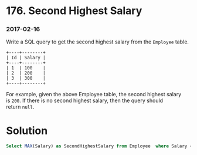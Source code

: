 # 176. Second Highest Salary

### 2017-02-16

Write a SQL query to get the second highest salary from the `Employee` table.

```
+----+--------+
| Id | Salary |
+----+--------+
| 1  | 100    |
| 2  | 200    |
| 3  | 300    |
+----+--------+

```

For example, given the above Employee table, the second highest salary is `200`. If there is no second highest salary, then the query should return `null`.



# Solution

```sql
Select MAX(Salary) as SecondHighestSalary from Employee  where Salary < ( Select MAX(Salary) from Employee);
```


